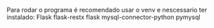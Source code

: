 Para rodar o programa é recomendado usar o venv e nescessario ter instalado:
Flask
flask-restx
flask mysql-connector-python
pymysql
